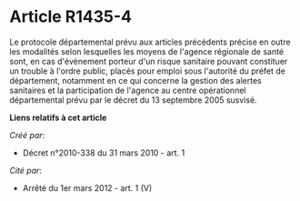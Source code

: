 # Article R1435-4

Le protocole départemental prévu aux articles précédents précise en outre les modalités selon lesquelles les moyens de
l'agence régionale de santé sont, en cas d'évènement porteur d'un risque sanitaire pouvant constituer un trouble à l'ordre
public, placés pour emploi sous l'autorité du préfet de département, notamment en ce qui concerne la gestion des alertes
sanitaires et la participation de l'agence au centre opérationnel départemental prévu par le décret du 13 septembre 2005
susvisé.

**Liens relatifs à cet article**

_Créé par_:

  - Décret n°2010-338 du 31 mars 2010 - art. 1

_Cité par_:

  - Arrêté du 1er mars 2012 - art. 1 (V)
